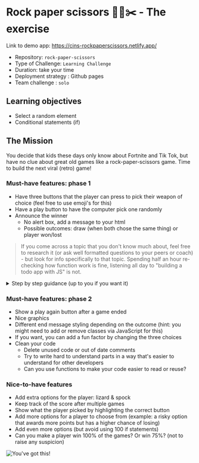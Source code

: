 # Rock paper scissors 🗿📃✂️ - The exercise

Link to demo app: https://cins-rockpaperscissors.netlify.app/

- Repository: `rock-paper-scissors`
- Type of Challenge: `Learning Challenge`
- Duration: take your time
- Deployment strategy : Github pages
- Team challenge : `solo`

## Learning objectives
- Select a random element
- Conditional statements (if)

## The Mission
You decide that kids these days only know about Fortnite and Tik Tok, but have no clue about great old games like a rock-paper-scissors game.
Time to build the next viral (retro) game!

### Must-have features: phase 1
- Have three buttons that the player can press to pick their weapon of choice (feel free to use emoji's for this)
- Have a play button to have the computer pick one randomly
- Announce the winner
    - No alert box, add a message to your html
    - Possible outcomes: draw (when both chose the same thing) or player won/lost

> If you come across a topic that you don't know much about, feel free to research it (or ask well formatted questions to your peers or coach) - but look for info specifically to that topic. Spending half an hour re-checking how function work is fine, listening all day to "building a todo app with JS" is not.

[//]: # (Coach note: below is a Github style spoiler)

<details>
    <summary>Step by step guidance (up to you if you want it)</summary>

    1. Create the HTML you need
        - Three buttons for the player to choose from
        - Player button to trigger the computer's turn
        - A message we can use to show the result. Put some temporary content ([a random message]()http://www.cupcakeipsum.com) there to test the styling
    2. Add some *basic* styling for those
    3. Figure out a way to know when the "play" button was clicked (tip: you'll need `events` in JavaScript for that, and you'll need to `handle` those)
    4. Next up, we want to determine the computer's choice
        - How many choices does the computer have? What can be a suitable datatype to store multiple things?
        - How can you select a random element from these choices? The math options in JavaScript might help you here
    5. Determine the payers result: draw / win / lose. It's okay if this involves a lot of conditional statements (if)
    6. Depending on the result, change the `inner html` (hint hint) of the message to congratulate or comfort the player

</details>

### Must-have features: phase 2
- Show a play again button after a game ended
- Nice graphics
- Different end message styling depending on the outcome (hint: you might need to add or remove classes via JavaScript for this)
- If you want, you can add a fun factor by changing the three choices
- Clean your code
    - Delete unused code or out of date comments
    - Try to write hard to understand parts in a way that's easier to understand for other developers
    - Can you use functions to make your code easier to read or reuse?

### Nice-to-have features
- Add extra options for the player: lizard & spock
- Keep track of the score after multiple games
- Show what the player picked by highlighting the correct button
- Add more options for a player to choose from (example: a risky option that awards more points but has a higher chance of losing)
- Add even more options (but avoid using 100 if statements)
- Can you make a player win 100% of the games? Or win 75%? (not to raise any suspicion)

![You've got this!](http://78.media.tumblr.com/f9247799ae2fe6613f643957020101c6/tumblr_inline_n80n8u8pSz1sbdww6.gif)
